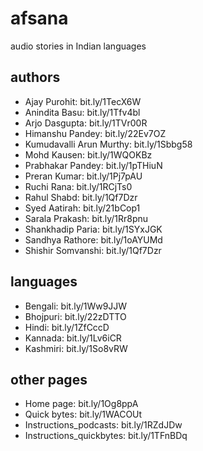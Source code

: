 # afsana
audio stories in Indian languages

## authors
-  Ajay Purohit: bit.ly/1TecX6W
-  Anindita Basu: bit.ly/1Tfv4bl
-  Arjo Dasgupta: bit.ly/1TVr00R
-  Himanshu Pandey: bit.ly/22Ev7OZ
-  Kumudavalli Arun Murthy: bit.ly/1Sbbg58
-  Mohd Kausen: bit.ly/1WQOKBz
-  Prabhakar Pandey: bit.ly/1pTHiuN
-  Preran Kumar: bit.ly/1Pj7pAU
-  Ruchi Rana: bit.ly/1RCjTs0
-  Rahul Shabd: bit.ly/1Qf7Dzr
-  Syed Aatirah: bit.ly/21bCop1
-  Sarala Prakash: bit.ly/1Rr8pnu
-  Shankhadip Paria: bit.ly/1SYxJGK
-  Sandhya Rathore: bit.ly/1oAYUMd
-  Shishir Somvanshi: bit.ly/1Qf7Dzr

## languages
-  Bengali: bit.ly/1Ww9JJW
-  Bhojpuri: bit.ly/22zDTTO
-  Hindi: bit.ly/1ZfCccD
-  Kannada: bit.ly/1Lv6iCR
-  Kashmiri: bit.ly/1So8vRW

## other pages
-  Home page: bit.ly/1Og8ppA
-  Quick bytes: bit.ly/1WACOUt
-  Instructions_podcasts: bit.ly/1RZdJDw
-  Instructions_quickbytes: bit.ly/1TFnBDq
